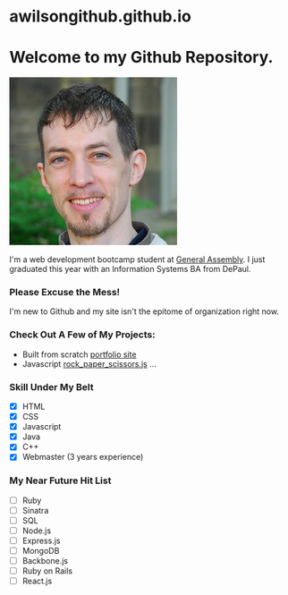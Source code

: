 # awilsongithub.github.io
# Welcome to my Github Repository.

![Adam Wilson](https://github.com/awilsongithub/awilsongithub.github.io/blob/master/unit_9_bpractice_code/images/adam.jpg)

I'm a web development bootcamp student at [General Assembly](https://generalassemb.ly/education/web-development-immersive/chicago). I just graduated this year with an Information Systems BA from DePaul.

### Please Excuse the Mess!
I'm new to Github and my site isn't the epitome of organization right now.

### Check Out A Few of My Projects:
* Built from scratch [portfolio site](http://awilsongithub.github.io/unit_9_bpractice_code/)
* Javascript [rock_paper_scissors.js](https://github.com/awilsongithub/wdi-fundamentals-rps/blob/student/app/js/rockpaperscissors.js)
...

### Skill Under My Belt
- [x] HTML
- [x] CSS
- [x] Javascript
- [x] Java
- [x] C++
- [x] Webmaster (3 years experience)

### My Near Future Hit List
- [ ] Ruby
- [ ] Sinatra
- [ ] SQL
- [ ] Node.js
- [ ] Express.js
- [ ] MongoDB
- [ ] Backbone.js
- [ ] Ruby on Rails
- [ ] React.js

